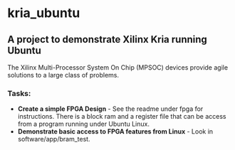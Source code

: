 # kria_ubuntu
## A project to demonstrate Xilinx Kria running Ubuntu

The Xilinx Multi-Processor System On Chip (MPSOC) devices provide agile solutions to a large class of problems.

### Tasks:
- **Create a simple FPGA Design** - See the readme under fpga for instructions.  There is a block ram and a register file that can be access from a program running under Ubuntu Linux.
- **Demonstrate basic access to FPGA features from Linux** - Look in software/app/bram_test.
